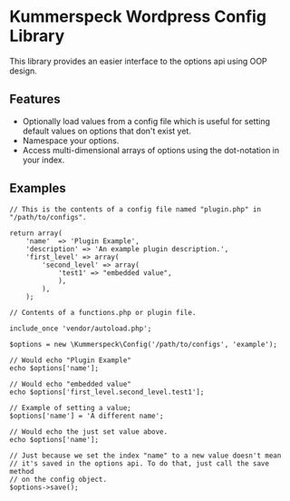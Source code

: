 # Kummerspeck Wordpress Config Library

This library provides an easier interface to the options api using OOP design.

## Features

* Optionally load values from a config file which is useful for setting default values on options that don't exist yet.
* Namespace your options.
* Access multi-dimensional arrays of options using the dot-notation in your index.

## Examples

	// This is the contents of a config file named "plugin.php" in "/path/to/configs".

	return array(
		'name'	=> 'Plugin Example',
		'description' => 'An example plugin description.',
		'first_level' => array(
			'second_level' => array(
				'test1' => "embedded value",
				),
			),
		);

	// Contents of a functions.php or plugin file.

	include_once 'vendor/autoload.php';

	$options = new \Kummerspeck\Config('/path/to/configs', 'example');

	// Would echo "Plugin Example"
	echo $options['name'];

	// Would echo "embedded value"
	echo $options['first_level.second_level.test1'];

	// Example of setting a value;
	$options['name'] = 'A different name';

	// Would echo the just set value above.
	echo $options['name'];

	// Just because we set the index "name" to a new value doesn't mean
	// it's saved in the options api. To do that, just call the save method
	// on the config object.
	$options->save();